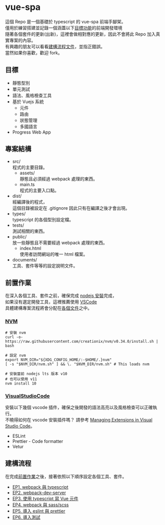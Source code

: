 # vue-spa
這個 Repo 是一個基礎於 typescript 的 vue-spa 前端手腳架。  
僅用於練習搭建並記錄一個涵蓋以下[目標功能](##目標)的前端開發環境  
隨著各個套件的更新(出新)，這裡會做相對應的更新，因此不會將此 Repo 加入真實專案的內容。  
有興趣的朋友可以看看[建構流程文件](##建構流程)，並指正錯誤。  
當然如果你喜歡，歡迎 fork。  

## 目標
- 靜態型別
- 單元測試
- 語法、風格檢查工具
- 基於 Vuejs 系統  
    - 元件
    - 路由
    - 狀態管理
    - 多國語言
- Progress Web App

## 專案結構

- src/  
    程式的主要目錄。  
    - assets/  
        靜態且必須經過 webpack 處理的東西。
    - main.ts  
        程式的主要入口點。
- dist/  
    經編譯後的程式，  
    這個目錄被設定在 .gitignore 因此只有在編譯之後才會出現。
- types/  
    typescript 的各個型別設定檔。
- tests/  
    測試相關的東西。
- public/  
    放一些靜態且不需要經過 webpack 處理的東西。  
    - index.html  
        使用者訪問網站的唯一 html 檔案。  
- documents/  
    工具、套件等等的設定說明文件。

## 前置作業
在深入各個工具、套件之前，確保完成 [nodejs 安裝](###NVM)完成，  
如果沒有選定開發工具，這裡推薦使用 [VSCode](###VisualStudioCode)  
具體建構專案流程將會分配在[各個文件](##建構流程)之中。

### [NVM](https://github.com/creationix/nvm)
```shell
# 安裝 nvm
curl -o- https://raw.githubusercontent.com/creationix/nvm/v0.34.0/install.sh | bash

# 設定 nvm
export NVM_DIR="${XDG_CONFIG_HOME/:-$HOME/.}nvm"
[ -s "$NVM_DIR/nvm.sh" ] && \. "$NVM_DIR/nvm.sh" # This loads nvm

# 安裝當前 nodejs lts 版本 v10
# 也可以使用 v11
nvm install 10
```

### [VisualStudioCode](https://code.visualstudio.com/)
安裝以下幾個 vscode 插件，確保之後開發的語法高亮以及風格檢查可以正確執行。  
不曉得如何在 vscode 安裝插件嗎？
請參考 [Managing Extensions in Visual Studio Code](https://code.visualstudio.com/docs/editor/extension-gallery)。
- ESLint
- Prettier - Code formatter
- Vetur

## 建構流程
在完成[前置作業](##前置作業)之後，接著依照以下順序設定各個工具、套件。  

- [EP1. webpack 與 typescript](https://github.com/cian6390/vue-spa/blob/master/documents/ep1-typescript-webpack.md)
- [EP2. webpack-dev-server](https://github.com/cian6390/vue-spa/blob/master/documents/ep2-webpack-dev-server.md)
- [EP3. 使用 typescript 寫 Vue 元件](https://github.com/cian6390/vue-spa/blob/master/documents/ep3-typescript-and-vuejs.md)
- [EP4. webpack 與 sass/scss](https://github.com/cian6390/vue-spa/blob/master/documents/ep4-webpack-and-sass.md)
- [EP5. 導入 eslint 與 prettier](https://github.com/cian6390/vue-spa/blob/master/documents/ep5-import-eslint-prettier.md)
- [EP6. 導入測試](https://github.com/cian6390/vue-spa/blob/master/documents/ep6-import-test.md)
